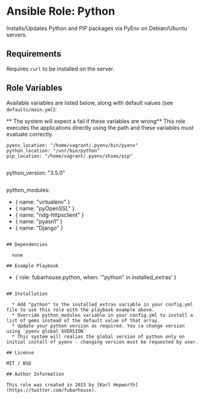 # Ansible Role: Python

Installs/Updates Python and PIP packages via PyEnv on Debian/Ubuntu servers.

## Requirements

Requires `curl` to be installed on the server.

## Role Variables

Available variables are listed below, along with default values (see `defaults/main.yml`):

** The system will expect a fail if these variables are wrong**
This role executes the applications directly using the path and these variables must evaluate correctly.
```
pyenv_location: "/home/vagrant/.pyenv/bin/pyenv"
python_location: "/usr/bin/python"
pip_location: "/home/vagrant/.pyenv/shims/pip"
```
```
```
python_version: "3.5.0"
```
```
python_modules:
  - { name: "virtualenv" }
  - { name: "pyOpenSSL" }
  - { name: "ndg-httpsclient" }
  - { name: "pyasn1" }
  - { name: "Django" }
```

## Dependencies

  none

## Example Playbook

```
  - { role: fubarhouse.python, when: '"python" in installed_extras' }
```

## Installation

  * Add "python" to the installed_extras variable in your config.yml file to use this role with the playbook example above.
  * Override python_modules variable in your config.yml to install a list of gems instead of the default value of that array.
  * Update your python version as required. You ca change version using `pyenv global $VERSION`
  * This system will realias the global version of python only on initial install of pyenv - changing version must be requested by user.

## License

MIT / BSD

## Author Information

This role was created in 2015 by [Karl Hepworth](https://twitter.com/fubarhouse).
